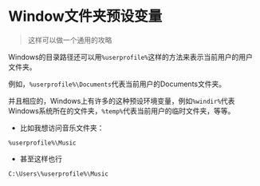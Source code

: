 # Window文件夹预设变量

> 这样可以做一个通用的攻略

Windows的目录路径还可以用`%userprofile%`这样的方法来表示当前用户的用户文件夹。

例如，`%userprofile%\Documents`代表当前用户的Documents文件夹。

并且相应的，Windows上有许多的这种预设环境变量，例如`%windir%`代表Windows系统所在的文件夹，`%temp%`代表当前用户的临时文件夹，等等。

* 比如我想访问音乐文件夹：

```url
%userprofile%\Music
```

* 甚至这样也行

```url
C:\Users\%userprofile%\Music
```

